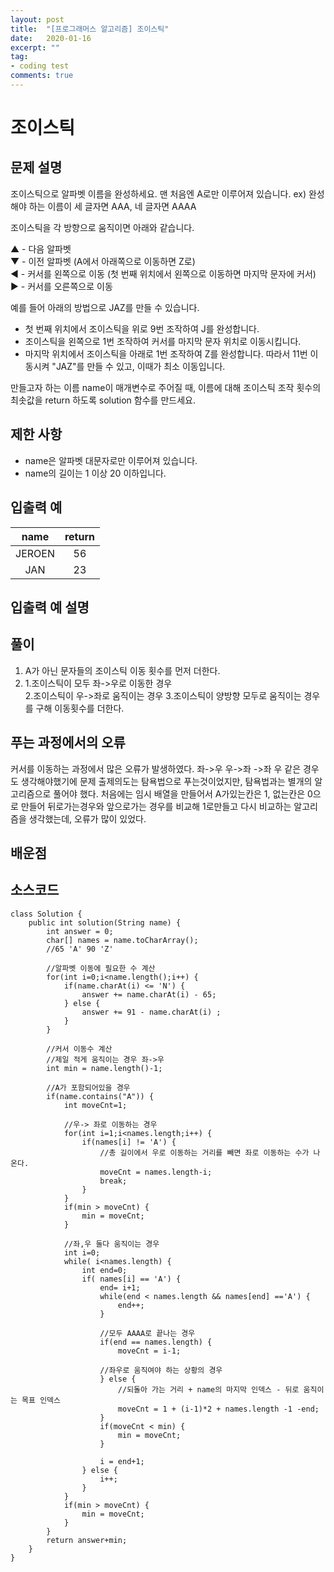 ```yaml
---
layout: post
title:  "[프로그래머스 알고리즘] 조이스틱"
date:   2020-01-16
excerpt: ""
tag:
- coding test 
comments: true
---
```


# 조이스틱

## 문제 설명  

조이스틱으로 알파벳 이름을 완성하세요. 맨 처음엔 A로만 이루어져 있습니다.
ex) 완성해야 하는 이름이 세 글자면 AAA, 네 글자면 AAAA

조이스틱을 각 방향으로 움직이면 아래와 같습니다.

▲ - 다음 알파벳  
▼ - 이전 알파벳 (A에서 아래쪽으로 이동하면 Z로)  
◀ - 커서를 왼쪽으로 이동 (첫 번째 위치에서 왼쪽으로 이동하면 마지막 문자에 커서)  
▶ - 커서를 오른쪽으로 이동   

예를 들어 아래의 방법으로 JAZ를 만들 수 있습니다.

- 첫 번째 위치에서 조이스틱을 위로 9번 조작하여 J를 완성합니다.
- 조이스틱을 왼쪽으로 1번 조작하여 커서를 마지막 문자 위치로 이동시킵니다.
- 마지막 위치에서 조이스틱을 아래로 1번 조작하여 Z를 완성합니다.
따라서 11번 이동시켜 "JAZ"를 만들 수 있고, 이때가 최소 이동입니다.  

만들고자 하는 이름 name이 매개변수로 주어질 때, 이름에 대해 조이스틱 조작 횟수의 최솟값을 return 하도록 solution 함수를 만드세요.

## 제한 사항  
* name은 알파벳 대문자로만 이루어져 있습니다.
* name의 길이는 1 이상 20 이하입니다.


## 입출력 예  
  
|name|return|
|:---:|:---:|
|JEROEN|56|
|JAN|23|

  
## 입출력 예 설명




## 풀이
1. A가 아닌 문자들의 조이스틱 이동 횟수를 먼저 더한다.
2. 1.조이스틱이 모두 좌->우로 이동한 경우  
2.조이스틱이 우->좌로 움직이는 경우
3.조이스틱이 양방향 모두로 움직이는 경우를 구해 이동횟수를 더한다.


## 푸는 과정에서의 오류
커서를 이동하는 과정에서 많은 오류가 발생하였다. 좌->우 우->좌 ->좌 우 같은 경우도 생각해야했기에 문제 출제의도는 탐욕법으로 푸는것이었지만, 탐욕법과는 별개의 알고리즘으로 풀어야 했다. 처음에는 임시 배열을 만들어서 A가있는칸은 1, 없는칸은 0으로 만들어 뒤로가는경우와 앞으로가는 경우를 비교해 1로만들고 다시 비교하는 알고리즘을 생각했는데, 오류가 많이 있었다.


## 배운점




## 소스코드
~~~
class Solution {
    public int solution(String name) {
        int answer = 0;
        char[] names = name.toCharArray();
        //65 'A' 90 'Z'

        //알파벳 이동에 필요한 수 계산
        for(int i=0;i<name.length();i++) {
            if(name.charAt(i) <= 'N') {
                answer += name.charAt(i) - 65;
            } else {
                answer += 91 - name.charAt(i) ;
            }
        }

        //커서 이동수 계산
        //제일 적게 움직이는 경우 좌->우 
        int min = name.length()-1;

        //A가 포함되어있을 경우 
        if(name.contains("A")) {
            int moveCnt=1;

            //우-> 좌로 이동하는 경우
            for(int i=1;i<names.length;i++) {
                if(names[i] != 'A') {
                    //총 길이에서 우로 이동하는 거리를 빼면 좌로 이동하는 수가 나온다.
                    moveCnt = names.length-i;
                    break;
                }
            }
            if(min > moveCnt) {
                min = moveCnt;
            }

            //좌,우 둘다 움직이는 경우
            int i=0;
            while( i<names.length) {
                int end=0;
                if( names[i] == 'A') {
                    end= i+1;
                    while(end < names.length && names[end] =='A') {
                        end++;
                    }

                    //모두 AAAA로 끝나는 경우
                    if(end == names.length) {
                        moveCnt = i-1;

                    //좌우로 움직여야 하는 상황의 경우 
                    } else {
                        //되돌아 가는 거리 + name의 마지막 인덱스 - 뒤로 움직이는 목표 인덱스
                        moveCnt = 1 + (i-1)*2 + names.length -1 -end;
                    }
                    if(moveCnt < min) {
                        min = moveCnt;
                    }

                    i = end+1;
                } else {
                    i++;
                }
            }
            if(min > moveCnt) {
                min = moveCnt;
            }
        }
        return answer+min;
    }
}
~~~
